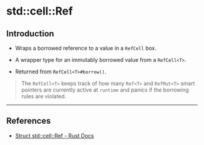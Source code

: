 # std::cell::Ref

## Introduction

* Wraps a borrowed reference to a value in a `RefCell` box. 

* A wrapper type for an immutably borrowed value from a `RefCell<T>`.

* Returned from `RefCell<T>#borrow()`.

> The `RefCell<T>` keeps track of how many `Ref<T>` and `RefMut<T>` smart pointers are currently active at `runtime` and panics if the borrowing rules are violated.

---

## References

* [Struct std::cell::Ref - Rust Docs](https://doc.rust-lang.org/std/cell/struct.Ref.html)
